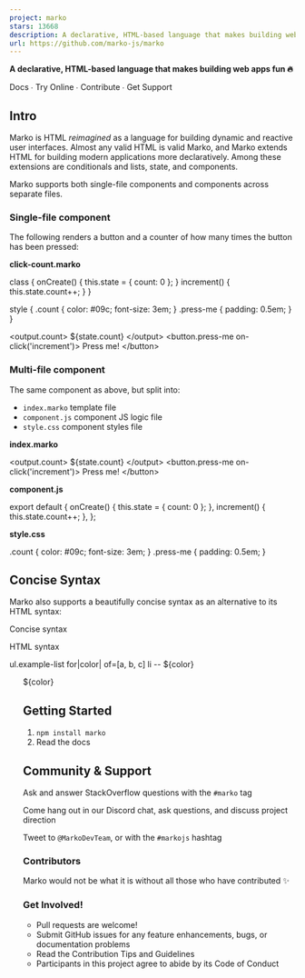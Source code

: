 ```yaml
---
project: marko
stars: 13668
description: A declarative, HTML-based language that makes building web apps fun
url: https://github.com/marko-js/marko
---
```


**A declarative, HTML-based language that makes building web apps fun 🔥**

Docs ∙ Try Online ∙ Contribute ∙ Get Support

Intro
-----

Marko is HTML _reimagined_ as a language for building dynamic and reactive user interfaces. Almost any valid HTML is valid Marko, and Marko extends HTML for building modern applications more declaratively. Among these extensions are conditionals and lists, state, and components.

Marko supports both single-file components and components across separate files.

### Single-file component

The following renders a button and a counter of how many times the button has been pressed:

**click-count.marko**

class {
  onCreate() {
    this.state \= { count: 0 };
  }
  increment() {
    this.state.count++;
  }
}

style {
  .count {
    color: #09c;
    font-size: 3em;
  }
  .press-me {
    padding: 0.5em;
  }
}

<output.count\>
  ${state.count}
</output\>
<button.press-me on-click('increment')\>
  Press me!
</button\>

### Multi-file component

The same component as above, but split into:

-   `index.marko` template file
-   `component.js` component JS logic file
-   `style.css` component styles file

**index.marko**

<output.count\>
  ${state.count}
</output\>
<button.press-me on-click('increment')\>
  Press me!
</button\>

**component.js**

export default {
  onCreate() {
    this.state \= { count: 0 };
  },
  increment() {
    this.state.count++;
  },
};

**style.css**

.count {
  color: #09c;
  font-size: 3em;
}
.press-me {
  padding: 0.5em;
}

Concise Syntax
--------------

Marko also supports a beautifully concise syntax as an alternative to its HTML syntax:

Concise syntax

HTML syntax

ul.example-list
  for|color| of\=\[a, b, c\]
    li -- ${color}

<ul class\="example-list"\>
  <for|color| of\=\[a, b, c\]\>
    <li\>${color}</li\>
  </for\>
</ul\>

Getting Started
---------------

1.  `npm install marko`
2.  Read the docs

Community & Support
-------------------

Ask and answer StackOverflow questions with the `#marko` tag

Come hang out in our Discord chat, ask questions, and discuss project direction

Tweet to `@MarkoDevTeam`, or with the `#markojs` hashtag

### Contributors

Marko would not be what it is without all those who have contributed ✨

### Get Involved!

-   Pull requests are welcome!
-   Submit GitHub issues for any feature enhancements, bugs, or documentation problems
-   Read the Contribution Tips and Guidelines
-   Participants in this project agree to abide by its Code of Conduct
